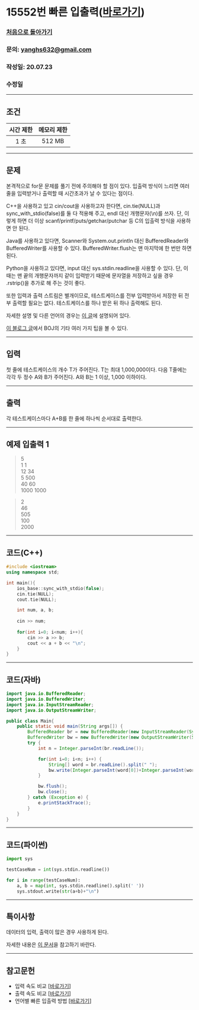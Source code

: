 # 15552번 빠른 입출력([바로가기](https://www.acmicpc.net/problem/15552))

### [처음으로 돌아가기](../README.md)
### 문의: yanghs632@gmail.com
### 작성일: 20.07.23
### 수정일

---
## 조건
시간 제한|메모리 제한|
:---:|:---:
1 초|512 MB

---
## 문제
본격적으로 for문 문제를 풀기 전에 주의해야 할 점이 있다. 입출력 방식이 느리면 여러 줄을 입력받거나 출력할 때 시간초과가 날 수 있다는 점이다.

C++을 사용하고 있고 cin/cout을 사용하고자 한다면, cin.tie(NULL)과 sync_with_stdio(false)를 둘 다 적용해 주고, endl 대신 개행문자(\n)를 쓰자. 단, 이렇게 하면 더 이상 scanf/printf/puts/getchar/putchar 등 C의 입출력 방식을 사용하면 안 된다.

Java를 사용하고 있다면, Scanner와 System.out.println 대신 BufferedReader와 BufferedWriter를 사용할 수 있다. BufferedWriter.flush는 맨 마지막에 한 번만 하면 된다.

Python을 사용하고 있다면, input 대신 sys.stdin.readline을 사용할 수 있다. 단, 이때는 맨 끝의 개행문자까지 같이 입력받기 때문에 문자열을 저장하고 싶을 경우 .rstrip()을 추가로 해 주는 것이 좋다.

또한 입력과 출력 스트림은 별개이므로, 테스트케이스를 전부 입력받아서 저장한 뒤 전부 출력할 필요는 없다. 테스트케이스를 하나 받은 뒤 하나 출력해도 된다.

자세한 설명 및 다른 언어의 경우는 [이 글](https://www.acmicpc.net/board/view/22716 "추가 설명 및 다른 언어 빠른 입출력 방법")에 설명되어 있다.

[이 블로그 글](https://www.acmicpc.net/blog/view/55 "BOJ 101")에서 BOJ의 기타 여러 가지 팁을 볼 수 있다.

---
## 입력
첫 줄에 테스트케이스의 개수 T가 주어진다. T는 최대 1,000,000이다. 다음 T줄에는 각각 두 정수 A와 B가 주어진다. A와 B는 1 이상, 1,000 이하이다.

---
## 출력
각 테스트케이스마다 A+B를 한 줄에 하나씩 순서대로 출력한다.

---
## 예제 입출력 1
>5<br>
>1 1<br>
>12 34<br>
>5 500<br>
>40 60<br>
>1000 1000<br>

>2<br>
>46<br>
>505<br>
>100<br>
>2000<br>

---
## 코드(C++)
```cpp
#include <iostream>
using namespace std;

int main(){
	ios_base::sync_with_stdio(false);
	cin.tie(NULL);
	cout.tie(NULL);

    int num, a, b;
    
    cin >> num;
    
    for(int i=0; i<num; i++){
		cin >> a >> b;
		cout << a + b << "\n";
    }
}
```

---
## 코드(자바)
```java
import java.io.BufferedReader;
import java.io.BufferedWriter;
import java.io.InputStreamReader;
import java.io.OutputStreamWriter;

public class Main{
    public static void main(String args[]) {
        BufferedReader br = new BufferedReader(new InputStreamReader(System.in));
        BufferedWriter bw = new BufferedWriter(new OutputStreamWriter(System.out));
        try {
            int n = Integer.parseInt(br.readLine());

            for(int i=0; i<n; i++) {
                String[] word = br.readLine().split(" ");
                bw.write(Integer.parseInt(word[0])+Integer.parseInt(word[1])+"\n");
            }

            bw.flush();
            bw.close();
        } catch (Exception e) {
            e.printStackTrace();
        }
    }
}
```

---
## 코드(파이썬)
```python
import sys

testCaseNum = int(sys.stdin.readline())

for i in range(testCaseNum):
    a, b = map(int, sys.stdin.readline().split(' '))
    sys.stdout.write(str(a+b)+"\n")
```

---
## 특이사항
데이터의 입력, 출력이 많은 경우 사용하게 된다.

자세한 내용은 [이 문서](../tips/입출력%20속도%20향상 "입출력 속도 향상")을 참고하기 바란다.

---
## 참고문헌
- 입력 속도 비교 [[바로가기](https://www.acmicpc.net/blog/view/56)]
- 출력 속도 비교 [[바로가기](https://www.acmicpc.net/blog/view/57)]
- 언어별 빠른 입출력 방법 [[바로가기](https://www.acmicpc.net/board/view/22716)]